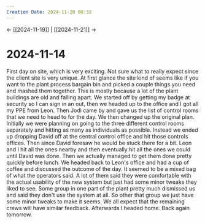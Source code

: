 ```yaml
---
Creation Date: 2024-11-20 08:32
---
```


<- [[2024-11-19]] | [[2024-11-21]]  ->

# 2024-11-14
First day on site, which is very exciting. Not sure what to really expect since
the client site is very unique. At first glance the site kind of seems like if
you want to the plant process bargain bin and picked a couple things you need
and mashed them together. This is mostly because a lot of the plant buildings
are old and falling apart. We started off by getting my badge at security so I
can sign in an out, then we headed up to the office and I got all my PPE from
Leon. Then Jodi came by and gave us the list of control rooms that we need to
head to for the day. We then changed up the original plan. Initially we were
planning on going to the three different control rooms separately and hitting as
many as individuals as possible. Instead we ended up dropping David off at the
central control office and hit those controls offices. Then since David foresaw
he would be stuck there for a bit. Leon and I hit all the ones nearby and then
eventually hit all the ones we could until David was done. Then we actually
managed to get them done pretty quickly before lunch. We headed back to Leon's
office and had a cup of coffee and discussed the outcome of the day. It seemed
to be a mixed bag of what the operators said. A lot of them said they were
comfortable with the actual usability of the new system but just had some minor
tweaks they liked to see. Some group in one part of the plant pretty much
dismissed us and said they don't use the system at all. So other that group we
just have some minor tweaks to make it seems. We all expect that the remaining
crews will have similar feedback. Afterwards I headed home. Back again tomorrow.